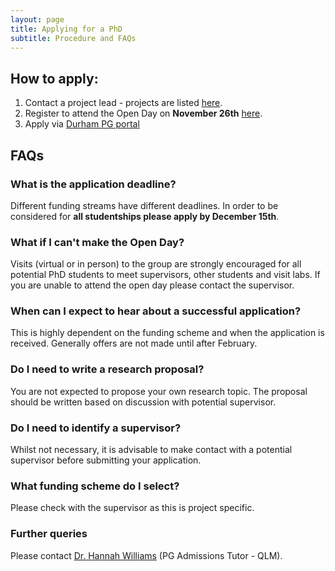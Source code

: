 ```yaml
---
layout: page
title: Applying for a PhD
subtitle: Procedure and FAQs
---
```


## How to apply:
              
1. Contact a project lead - projects are listed <a href="https://durham-qlm.uk/join/phdrecruit/">here</a>.
2. Register to attend the Open Day on <b>November 26th</b> <a href="https://forms.office.com/e/QME9a3m98W">here</a>.
3. Apply via [Durham PG portal](https://studyatdurham.microsoftcrmportals.com/en-US/ )
             
## FAQs

### What is the application deadline?
Different funding streams have different deadlines. In order to be considered for <b>all studentships please apply by December 15th</b>.
### What if I can't make the Open Day?
Visits (virtual or in person) to the group are strongly encouraged for all potential PhD students to meet supervisors, other students and visit labs. If you are unable to attend the open day please contact the supervisor.
### When can I expect to hear about a successful application?
This is highly dependent on the funding scheme and when the application is received. Generally offers are not made until after February.
### Do I need to write a research proposal?
You are not expected to propose your own research topic. The proposal should be written based on discussion with potential supervisor.
### Do I need to identify a supervisor?
Whilst not necessary, it is advisable to make contact with a potential supervisor before submitting your application.
### What funding scheme do I select?
Please check with the supervisor as this is project specific.
### 
### Further queries
Please contact <a href="mailto:hannah.williams4@durham.ac.uk"> Dr. Hannah Williams</a> (PG Admissions Tutor - QLM).
